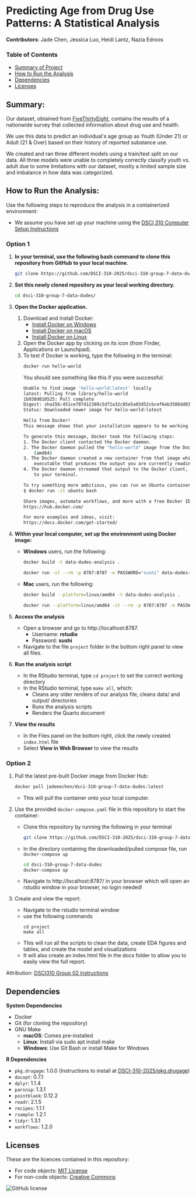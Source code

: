 # Predicting Age from Drug Use Patterns: A Statistical Analysis

**Contributors**: Jade Chen, Jessica Luo, Heidi Lantz, Nazia Edroos

### Table of Contents
- [Summary of Project](#summary)
- [How to Run the Analysis](#how-to-run)
- [Dependencies](#dependencies)
- [Licenses](#licenses)

## Summary:

Our dataset, obtained from [FiveThirtyEight](https://fivethirtyeight.com/features/college-students-arent-the-only-ones-abusing-adderall/), 
contains the results of a nationwide survey that collected information about drug use and health.

We use this data to predict an individual's age group as Youth (Under 21) or Adult (21 & Over) based on their history of reported substance use.

We created and ran three different models using a train/test split on our data. All three models were unable to completely correctly classify youth vs. adult due to some limitations with our dataset, mostly a limited sample size and imbalance in how data was categorized.

## How to Run the Analysis:

Use the following steps to reproduce the analysis in a containerized environment:

- We assume you have set up your machine
using the [DSCI 310 Computer Setup Instructions](https://ubc-dsci.github.io/dsci-310-student/computer-setup.html)

### Option 1

1. **In your terminal, use the following bash command to clone this repository from GitHub to your local machine.**

    ```bash
    git clone https://github.com/DSCI-310-2025/dsci-310-group-7-data-dudes.git
    ```
2. **Set this newly cloned repository as your local working directory.**

    ```bash
    cd dsci-310-group-7-data-dudes/
    ```

3. **Open the Docker application.**
    
    1. Download and install Docker:
        - [Install Docker on Windows](https://docs.docker.com/docker-for-windows/install/)
        - [Install Docker on macOS](https://docs.docker.com/docker-for-mac/install/)
        - [Install Docker on Linux](https://docs.docker.com/engine/install/)
    2. Open the Docker app by clicking on its icon (from Finder, Applications or Launchpad).
    3. To test if Docker is working, type the following in the terminal:
        ```bash
       docker run hello-world
        ```
        You should see something like this if you were successful:
        ```bash
        Unable to find image 'hello-world:latest' locally
        latest: Pulling from library/hello-world
        1b930d010525: Pull complete
        Digest: sha256:451ce787d12369c5df2a32c85e5a03d52cbcef6eb3586dd03075f3034f10adcd
        Status: Downloaded newer image for hello-world:latest

        Hello from Docker!
        This message shows that your installation appears to be working correctly.

        To generate this message, Docker took the following steps:
        1. The Docker client contacted the Docker daemon.
        2. The Docker daemon pulled the "hello-world" image from the Docker Hub.
            (amd64)
        3. The Docker daemon created a new container from that image which runs the
            executable that produces the output you are currently reading.
        4. The Docker daemon streamed that output to the Docker client, which sent it
            to your terminal.

        To try something more ambitious, you can run an Ubuntu container with:
        $ docker run -it ubuntu bash

        Share images, automate workflows, and more with a free Docker ID:
        https://hub.docker.com/

        For more examples and ideas, visit:
        https://docs.docker.com/get-started/
        ```

4. **Within your local computer, set up the environment using Docker image:**

    - **Windows** users, run the following:

        ```bash
        docker build -t data-dudes-analysis .
        ```

        ```bash
        docker run -it --rm -p 8787:8787 -e PASSWORD="sushi" data-dudes-analysis
        ```

    - **Mac** users, run the following:

        ```bash
        docker build --platform=linux/amd64 -t data-dudes-analysis .
        ```

        ```bash
        docker run --platform=linux/amd64 -it --rm -p 8787:8787 -e PASSWORD="sushi" data-dudes-analysis
        ```

5. **Access the analysis**

    - Open a browser and go to http://localhost:8787.
        - Username: **rstudio**
        - Password: **sushi**
    - Navigate to the file `project` folder in the bottom right panel to view all files.

6. **Run the analysis script**
    
    - In the RStudio terminal, type `cd project` to set the correct working directory
    - In the RStudio terminal, type `make all`, which:
        - Cleans any older renders of our analyss file, cleans data/ and output/ directories
        - Runs the analysis scripts
        - Renders the Quarto document

7. **View the results**
    
    - In the Files panel on the bottom right, click the newly created `index.html` file
    - Select **View in Web Browser** to view the results

### Option 2
1. Pull the latest pre-built Docker image from Docker Hub:
    ```bash
    docker pull jadeeechen/dsci-310-group-7-data-dudes:latest
    ```
    - This will pull the container onto your local computer.

2. Use the provided `docker-compose.yaml` file in this repository to start the container:
    - Clone this repository by running the following in your terminal
        ```bash
        git clone https://github.com/DSCI-310-2025/dsci-310-group-7-data-dudes.git
        ```
    - In the directory containing the downloaded/pulled compose file, run `docker-compose up`
        ```bash
        cd dsci-310-group-7-data-dudes
        docker-compose up
        ```
    - Navigate to http://localhost:8787/ in your browser which will open an rstudio window in your browser, no login needed!

3. Create and view the report:
    - Navigate to the rstudio terminal window
    - use the following commands
        ```
        cd project
        make all
        ```
    - This will run all the scripts to clean the data, create EDA figures and tables, and create the model and visualizations
    - It will also create an index.html file in the docs folder to allow you to easily view the full report.

Attribution: [DSCI310 Group 02 instructions](https://github.com/DSCI-310-2025/dsci-310-group-02/blob/main/README.md)


## Dependencies

**System Dependencies**

- Docker
- Git (for cloning the repository)
- GNU Make
  - **macOS**: Comes pre-installed
  - **Linux**: Install via sudo apt install make
  - **Windows**: Use Git Bash or install Make for Windows

**R Dependencies**

- `pkg.drugage`: 1.0.0 (Instructions to install at [DSCI-310-2025/pkg.drugage](https://github.com/DSCI-310-2025/pkg.drugage))
- `docopt`: 0.7.1
- `dplyr`: 1.1.4
- `parsnip`: 1.3.1
- `pointblank`: 0.12.2
- `readr`: 2.1.5
- `recipes`: 1.1.1
- `rsample`: 1.2.1
- `tidyr`: 1.3.1
- `workflows`: 1.2.0

## Licenses

These are the licences contained in this repository:

- For code objects: [MIT License](LICENSE-MIT)
- For non-code objects: [Creative Commons](LICENSE-CC)

![GitHub license](https://img.shields.io/github/license/DSCI-310-2025/dsci-310-group-7-data-dudes) 
